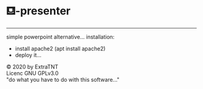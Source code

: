 # ⛾-presenter
***
simple powerpoint alternative...
installation:
 * install apache2 (apt install apache2)
 * deploy it...

 © 2020 by ExtraTNT\
 Licenc GNU GPLv3.0\
"do what you have to do with this software..."
